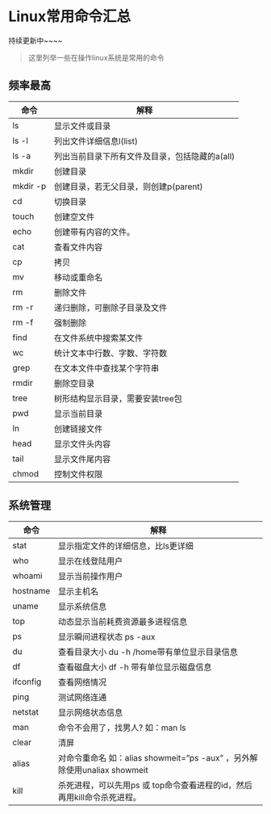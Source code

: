 # Linux常用命令汇总
持续更新中~~~~

> 这里列举一些在操作linux系统是常用的命令

## 频率最高
|命令|解释|
|-----|-----  |
|ls |显示文件或目录|
|ls -l |列出文件详细信息l(list)|
|ls -a |列出当前目录下所有文件及目录，包括隐藏的a(all)|
|mkdir |创建目录|
|mkdir -p |创建目录，若无父目录，则创建p(parent)|
|cd |切换目录|
|touch |创建空文件|
|echo |创建带有内容的文件。|
|cat |查看文件内容|
|cp |拷贝|
|mv |移动或重命名|
|rm |删除文件|
|rm -r |递归删除，可删除子目录及文件|
|rm -f |强制删除|
|find |在文件系统中搜索某文件|
|wc |统计文本中行数、字数、字符数|
|grep |在文本文件中查找某个字符串|
|rmdir |删除空目录|
|tree |树形结构显示目录，需要安装tree包|
|pwd |显示当前目录|
|ln |创建链接文件|
|head |显示文件头内容|
|tail |显示文件尾内容|
|chmod |控制文件权限|

## 系统管理

|命令|解释|
|-----|-----  |
|stat |显示指定文件的详细信息，比ls更详细|
|who |显示在线登陆用户|
|whoami |显示当前操作用户|
|hostname |显示主机名|
|uname |显示系统信息|
|top |动态显示当前耗费资源最多进程信息|
|ps |显示瞬间进程状态 ps -aux|
|du |查看目录大小 du -h /home带有单位显示目录信息|
|df |查看磁盘大小 df -h 带有单位显示磁盘信息|
|ifconfig |查看网络情况|
|ping |测试网络连通|
|netstat |显示网络状态信息|
|man |命令不会用了，找男人? 如：man ls|
|clear |清屏|
|alias |对命令重命名 如：alias showmeit=”ps -aux” ，另外解除使用unaliax showmeit|
|kill |杀死进程，可以先用ps 或 top命令查看进程的id，然后再用kill命令杀死进程。|

